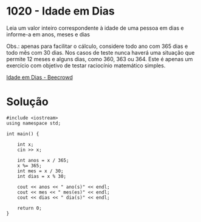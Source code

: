 # 1020 - Idade em Dias

Leia um valor inteiro correspondente à idade de uma pessoa em dias e informe-a em anos, meses e dias

Obs.: apenas para facilitar o cálculo, considere todo ano com 365 dias e todo mês com 30 dias. Nos casos de teste nunca haverá uma situação que permite 12 meses e alguns dias, como 360, 363 ou 364. Este é apenas um exercício com objetivo de testar raciocínio matemático simples.

[Idade em Dias - Beecrowd](https://www.beecrowd.com.br/judge/pt/problems/view/1020)

# Solução

```
#include <iostream>
using namespace std;
 
int main() {
 
    int x;
    cin >> x;
    
    int anos = x / 365;
    x %= 365;
    int mes = x / 30;
    int dias = x % 30;
    
    cout << anos << " ano(s)" << endl;
    cout << mes << " mes(es)" << endl;
    cout << dias << " dia(s)" << endl;
 
    return 0;
}
```